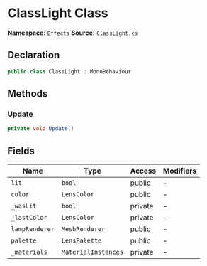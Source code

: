 # ClassLight Class

**Namespace:** `Effects`
**Source:** `ClassLight.cs`

## Declaration

```csharp
public class ClassLight : MonoBehaviour
```

## Methods

### Update

```csharp
private void Update()
```

## Fields

| Name | Type | Access | Modifiers |
|------|------|--------|-----------|
| `lit` | `bool` | public | - |
| `color` | `LensColor` | public | - |
| `_wasLit` | `bool` | private | - |
| `_lastColor` | `LensColor` | private | - |
| `lampRenderer` | `MeshRenderer` | public | - |
| `palette` | `LensPalette` | public | - |
| `_materials` | `MaterialInstances` | private | - |

